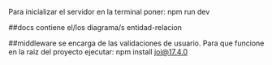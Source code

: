 Para inicializar el servidor en la terminal poner: npm run dev

##docs
contiene el/los diagrama/s entidad-relacion

##middleware
se encarga de las validaciones de usuario. Para que funcione en la raiz del proyecto
ejecutar: npm install joi@17.4.0